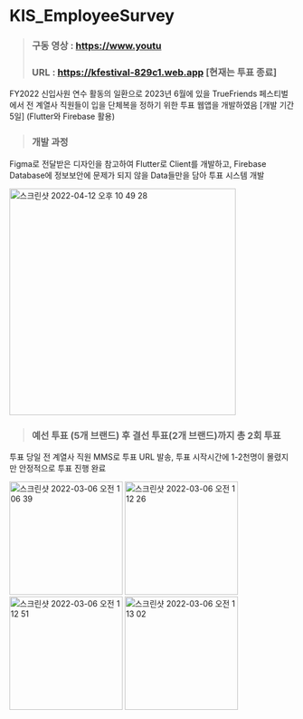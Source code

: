 # KIS_EmployeeSurvey

> ### 구동 영상 : https://www.youtu
> ### URL : https://kfestival-829c1.web.app  [현재는 투표 종료]

FY2022 신입사원 연수 활동의 일환으로 2023년 6월에 있을 TrueFriends 페스티벌에서 전 계열사 직원들이 입을 단체복을 정하기 위한 투표 웹앱을 개발하였음
[개발 기간 5일]
(Flutter와 Firebase 활용)




> ### 개발 과정
Figma로 전달받은 디자인을 참고하여 Flutter로 Client를 개발하고,
Firebase Database에 정보보안에 문제가 되지 않을 Data들만을 담아 투표 시스템 개발 

<img width="400" alt="스크린샷 2022-04-12 오후 10 49 28" src="https://user-images.githubusercontent.com/75043852/162977548-9438a3d7-dd6e-4bc1-996f-5456651807dc.png">

> ### 예선 투표 (5개 브랜드) 후 결선 투표(2개 브랜드)까지 총 2회 투표
투표 당일 전 계열사 직원 MMS로 투표 URL 발송, 투표 시작시간에 1-2천명이 몰렸지만 안정적으로 투표 진행 완료


<p>
<img width="200" alt="스크린샷 2022-03-06 오전 1 06 39" src="https://user-images.githubusercontent.com/75043852/156891174-b8ec6761-fbe4-4c93-b51a-afb4d78d25d0.png">
<img width="200" alt="스크린샷 2022-03-06 오전 1 12 26" src="https://user-images.githubusercontent.com/75043852/156891393-3d3fa7a9-bc43-4521-9349-520413f2109f.png">
<img width="200" alt="스크린샷 2022-03-06 오전 1 12 51" src="https://user-images.githubusercontent.com/75043852/156891398-ee6627bf-78c7-48af-965a-fc429078bf96.png">
<img width="200" alt="스크린샷 2022-03-06 오전 1 13 02" src="https://user-images.githubusercontent.com/75043852/156891401-61217d85-6b98-4603-a2d8-ded7b2c5078b.png">
</p>
